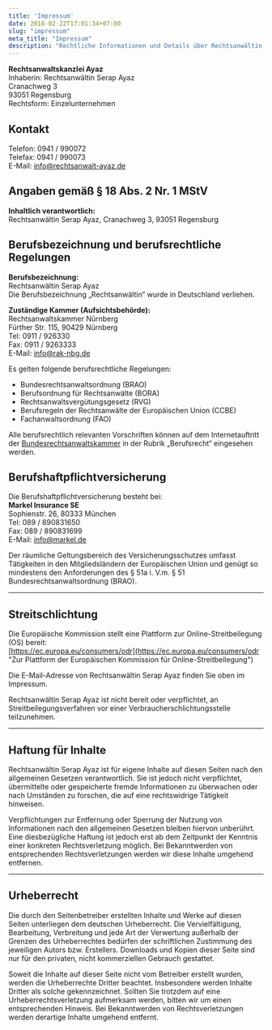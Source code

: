 ```yaml
---
title: 'Impressum'
date: 2018-02-22T17:01:34+07:00
slug: "impressum"
meta_title: "Impressum"
description: "Rechtliche Informationen und Details über Rechtsanwältin Serap Ayaz."
---
```


**Rechtsanwaltskanzlei Ayaz**  
Inhaberin: Rechtsanwältin Serap Ayaz  
Cranachweg 3  
93051 Regensburg  
Rechtsform: Einzelunternehmen  

## Kontakt
Telefon: 0941 / 990072  
Telefax: 0941 / 990073  
E-Mail: [info@rechtsanwalt-ayaz.de](mailto:info@rechtsanwalt-ayaz.de "E-Mail an Rechtsanwältin Serap Ayaz senden")  

## Angaben gemäß § 18 Abs. 2 Nr. 1 MStV
**Inhaltlich verantwortlich:**  
Rechtsanwältin Serap Ayaz, Cranachweg 3, 93051 Regensburg  

## Berufsbezeichnung und berufsrechtliche Regelungen
**Berufsbezeichnung:**  
Rechtsanwältin Serap Ayaz  
Die Berufsbezeichnung „Rechtsanwältin“ wurde in Deutschland verliehen.  

**Zuständige Kammer (Aufsichtsbehörde):**  
Rechtsanwaltskammer Nürnberg  
Fürther Str. 115, 90429 Nürnberg  
Tel: 0911 / 926330  
Fax: 0911 / 9263333  
E-Mail: [info@rak-nbg.de](mailto:info@rak-nbg.de "E-Mail an die Rechtsanwaltskammer Nürnberg senden")  

Es gelten folgende berufsrechtliche Regelungen:  
- Bundesrechtsanwaltsordnung (BRAO)  
- Berufsordnung für Rechtsanwälte (BORA)  
- Rechtsanwaltsvergütungsgesetz (RVG)  
- Berufsregeln der Rechtsanwälte der Europäischen Union (CCBE)  
- Fachanwaltsordnung (FAO)  

Alle berufsrechtlich relevanten Vorschriften können auf dem Internetauftritt der [Bundesrechtsanwaltskammer](https://www.brak.de "Zur Website der Bundesrechtsanwaltskammer") in der Rubrik „Berufsrecht“ eingesehen werden.

## Berufshaftpflichtversicherung
Die Berufshaftpflichtversicherung besteht bei:  
**Markel Insurance SE**  
Sophienstr. 26, 80333 München  
Tel: 089 / 890831650  
Fax: 089 / 890831699  
E-Mail: [info@markel.de](mailto:info@markel.de "E-Mail an Markel Insurance SE senden")  

Der räumliche Geltungsbereich des Versicherungsschutzes umfasst Tätigkeiten in den Mitgliedsländern der Europäischen Union und genügt so mindestens den Anforderungen des § 51a i. V.m. § 51 Bundesrechtsanwaltsordnung (BRAO).

---

## Streitschlichtung
Die Europäische Kommission stellt eine Plattform zur Online-Streitbeilegung (OS) bereit:  
[https://ec.europa.eu/consumers/odr](https://ec.europa.eu/consumers/odr "Zur Plattform der Europäischen Kommission für Online-Streitbeilegung")  

Die E-Mail-Adresse von Rechtsanwältin Serap Ayaz finden Sie oben im Impressum.  

Rechtsanwältin Serap Ayaz ist nicht bereit oder verpflichtet, an Streitbeilegungsverfahren vor einer Verbraucherschlichtungsstelle teilzunehmen.

---

## Haftung für Inhalte
Rechtsanwältin Serap Ayaz ist für eigene Inhalte auf diesen Seiten nach den allgemeinen Gesetzen verantwortlich. Sie ist jedoch nicht verpflichtet, übermittelte oder gespeicherte fremde Informationen zu überwachen oder nach Umständen zu forschen, die auf eine rechtswidrige Tätigkeit hinweisen.  

Verpflichtungen zur Entfernung oder Sperrung der Nutzung von Informationen nach den allgemeinen Gesetzen bleiben hiervon unberührt. Eine diesbezügliche Haftung ist jedoch erst ab dem Zeitpunkt der Kenntnis einer konkreten Rechtsverletzung möglich. Bei Bekanntwerden von entsprechenden Rechtsverletzungen werden wir diese Inhalte umgehend entfernen.

---

## Urheberrecht
Die durch den Seitenbetreiber erstellten Inhalte und Werke auf diesen Seiten unterliegen dem deutschen Urheberrecht. Die Vervielfältigung, Bearbeitung, Verbreitung und jede Art der Verwertung außerhalb der Grenzen des Urheberrechtes bedürfen der schriftlichen Zustimmung des jeweiligen Autors bzw. Erstellers. Downloads und Kopien dieser Seite sind nur für den privaten, nicht kommerziellen Gebrauch gestattet.  

Soweit die Inhalte auf dieser Seite nicht vom Betreiber erstellt wurden, werden die Urheberrechte Dritter beachtet. Insbesondere werden Inhalte Dritter als solche gekennzeichnet. Sollten Sie trotzdem auf eine Urheberrechtsverletzung aufmerksam werden, bitten wir um einen entsprechenden Hinweis. Bei Bekanntwerden von Rechtsverletzungen werden derartige Inhalte umgehend entfernt.
